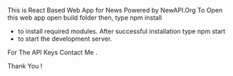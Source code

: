This is React Based Web App for News
Powered by NewAPI.Org
To Open this web app 
open build folder then,
type npm install
- to install required modules.
After successful installation 
type npm start 
- to start the development server.

For The API Keys Contact Me .

Thank You !
